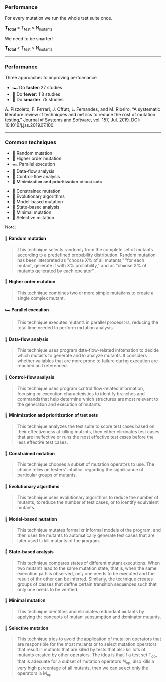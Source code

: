 <!-- .slide: data-auto-animate -->

### Performance

For every mutation we run the whole test suite once.
<!-- .element: class="fragment semi-fade-out" data-fragment-index="1" -->

**T<sub>total</sub>** = T<sub>test</sub> &times; N<sub>mutants</sub>
<!-- .element class="fragment semi-fade-out" data-fragment-index="1" style="text-align: center" -->

We need to be smarter!
<!-- .element class="fragment" data-fragment-index="1" -->

**T<sub>total</sub>** < T<sub>test</sub> &times; N<sub>mutants</sub>
<!-- .element class="fragment" data-fragment-index="1" style="text-align: center" -->

---

<!-- .slide: data-auto-animate -->

### Performance

Three approaches to improving performance

* 🏎️ Do **faster**<span class="fragment" data-fragment-index="1">: 27 studies</span>
* 🦥 Do **fewer**<span class="fragment" data-fragment-index="1">: 118 studies</span>
* 🧐 Do **smarter**<span class="fragment" data-fragment-index="1">: 75 studies</span>

A. Pizzoleto, F. Ferrari, J. Offutt, L. Fernandes, and M. Ribeiro, “A systematic literature
review of techniques and metrics to reduce the cost of mutation testing,” Journal of Systems
and Software, vol. 157, Jul. 2019. DOI: 10.1016/j.jss.2019.07.100.

<!-- .element class="kc-smallest" -->

---

### Common techniques

<div class="kc-columns kc-gap5">

<div>

- 🦥 Random mutation <!-- .element: class="fragment fade-in-then-semi-out" -->
- 🧐 Higher order mutation <!-- .element: class="fragment fade-in-then-semi-out" -->
- 🏎️ Parallel execution <!-- .element: class="fragment fade-in-then-semi-out" -->
- 🦥 Data-flow analysis <!-- .element: class="fragment fade-in-then-semi-out" -->
- 🦥 Control-flow analysis <!-- .element: class="fragment fade-in-then-semi-out" -->
- 🧐 Minimization and prioritization of test sets <!-- .element: class="fragment fade-in-then-semi-out" -->

</div>
<div>

- 🦥 Constrained mutation <!-- .element: class="fragment fade-in-then-semi-out" -->
- 🧐 Evolutionary algorithms <!-- .element: class="fragment fade-in-then-semi-out" -->
- 🧐 Model-based mutation <!-- .element: class="fragment fade-in-then-semi-out" -->
- 🧐 State-based analysis <!-- .element: class="fragment fade-in-then-semi-out" -->
- 🦥 Minimal mutation <!-- .element: class="fragment fade-in-then-semi-out" -->
- 🦥 Selective mutation <!-- .element: class="fragment fade-in-then-semi-out" -->

</div>
</div>

Note:
#### 🦥 Random mutation

> This technique selects randomly from the complete set of mutants according to a predefined probability distribution.
> Random mutation has been interpreted as "choose X% of all mutants," "for each mutant, generate it with X% probability," and as "choose X% of mutants generated by each operator".

#### 🧐 Higher order mutation

> This technique combines two or more simple mutations to create a single complex mutant.

#### 🏎️ Parallel execution

> This technique executes mutants in parallel processors, reducing the total time needed to perform mutation analysis.

#### 🦥 Data-flow analysis

> This technique uses program data-flow-related information to decide which mutants to generate and to analyze mutants.
> It considers whether variables that are more prone to failure during execution are reached and referenced.

#### 🦥 Control-flow analysis

> This technique uses program control flow-related information, focusing on execution characteristics to identify branches and commands that help determine which structures are most relevant to the generation and execution of mutants.

#### 🧐 Minimization and prioritization of test sets

> This technique analyzes the test suite to score test cases based on their effectiveness at killing mutants, then either eliminates test cases that are ineffective or runs the most effective test cases before the less effective test cases.

#### 🦥 Constrained mutation

> This technique chooses a subset of mutation operators to use.
> The choice relies on testers' intuition regarding the significance of particular groups of mutants.

#### 🧐 Evolutionary algorithms

> This technique uses evolutionary algorithms to reduce the number of mutants, to reduce the number of test cases, or to identify equivalent mutants.

#### 🧐 Model-based mutation

> This technique mutates formal or informal models of the program, and then uses the mutants to automatically generate test cases that are later used to kill mutants of the program.

#### 🧐 State-based analysis

> This technique compares states of different mutant executions.
> When two mutants lead to the same mutation state, that is, when the same execution path is observed, only one needs to be executed and the result of the other can be inferred.
> Similarly, the technique creates groups of classes that deffne certain transition sequences such that only one needs to be verified.

#### 🦥 Minimal mutation

> This technique identifies and eliminates redundant mutants by applying the concepts of mutant subsumption and dominator mutants.

#### 🦥 Selective mutation

> This technique tries to avoid the application of mutation operators that are responsible for the most mutants or to select mutation operators that result in mutants that are killed by tests that also kill lots of mutants created by other operators.
> The idea is that if a test set T<sub>op</sub>, that is adequate for a subset of mutation operators M<sub>op</sub>, also kills a very high percentage of all mutants, then we can select only the operators in M<sub>op</sub>

